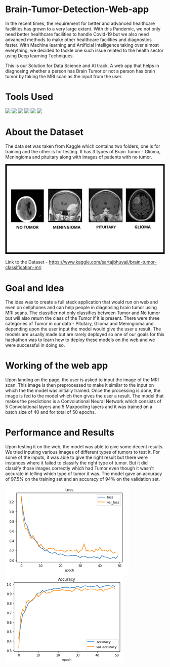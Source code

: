 # Brain-Tumor-Detection-Web-app
In the recent times, the requirement for better and advanced healthcare facilities has grown to a very large extent. With this Pandemic, we not only need better healthcare facilities to handle Covid-19 but we also need advanced methods to make other healthcare facilities and diagnostics faster. With Machine learning and Artificial Intelligence taking over almost everything, we decided to tackle one such issue related to the health sector using Deep learning Techniques. 

This is our Solution for Data Science and AI track. A web app that helps in diagnosing whether a person has Brain Tumor or not a person has brain tumor by taking the MRI scan as the input from the user.

# Tools Used
<img src="https://img.shields.io/badge/Jupyter%20-%23F37626.svg?&style=for-the-badge&logo=Jupyter&logoColor=white" /> <img src="https://img.shields.io/badge/python%20-%2314354C.svg?&style=for-the-badge&logo=python&logoColor=white"/> <img src="https://img.shields.io/badge/Keras%20-%23D00000.svg?&style=for-the-badge&logo=Keras&logoColor=white"/> <img src="https://img.shields.io/badge/TensorFlow%20-%23FF6F00.svg?&style=for-the-badge&logo=TensorFlow&logoColor=white" /> <img src="https://img.shields.io/badge/pandas%20-%23150458.svg?&style=for-the-badge&logo=pandas&logoColor=white" /> <img src="https://img.shields.io/badge/numpy%20-%23013243.svg?&style=for-the-badge&logo=numpy&logoColor=white" />

# About the Dataset
The data set was taken from Kaggle which contains two folders, one is for training and the other is for testing. It has 3 types of Brain Tumor - Glioma, Meningioma and pituitary along with images of patients with no tumor. <br>

<img src="https://github.com/AM1CODES/HackOff---Brain-Tumor-Detection-Web-app/blob/main/Some%20Results/Tumor.png" alt="drawing"/>

Link to the Dataset - https://www.kaggle.com/sartajbhuvaji/brain-tumor-classification-mri


# Goal and Idea
The idea was to create a full stack application that would run on web and even on cellphones and can help people in diagnosing brain tumor using MRI scans. The classifier not only classifies between Tumor and No tumor but will also return the class of the Tumor if it is present. There were three categories of Tumor in our data - Pitutary, Glioma and Meningioma and depending upon the user input the model would give the user a result. The models are usually made but are rarely deployed so one of our goals for this hackathon was to learn how to deploy these models on the web and we were successful in doing so.

# Working of the web app
Upon landing on the page, the user is asked to input the image of the MRI scan. This image is then preprocessed to make it similar to the input on which the the model was initially trained. Once the processing is done, the image is fed to the model which then gives the user a result. The model that makes the predictions is a Convolutional Neural Network which consists of 5 Convolutional layers and 5 Maxpooling layers and it was trained on a batch size of 40 and for total of 50 epochs.

# Performance and Results
Upon testing it on the web, the model was able to give some decent results. We tried inputing various images of different types of tumors to test it. For some of the inputs, it was able to give the right result but there were instances where it failed to classify the right type of tumor. But it did classify those images correctly which had Tumor even though it wasn't accurate in telling which type of tumor it was. The model gave an accuracy of 97.5% on the training set and an accuracy of 94% on the validation set.

<img src="https://github.com/AM1CODES/HackOff---Brain-Tumor-Detection-Web-app/blob/main/Some%20Results/Result-1.PNG" alt="drawing"/> <img src="https://github.com/AM1CODES/HackOff---Brain-Tumor-Detection-Web-app/blob/main/Some%20Results/Result-2.PNG" alt="drawing"/>




